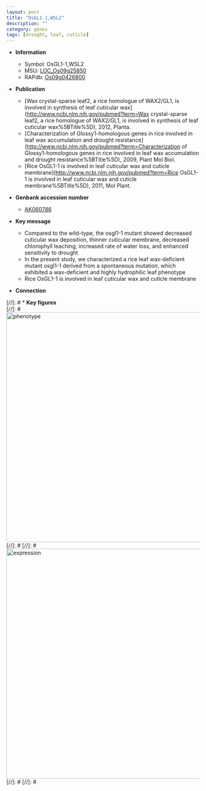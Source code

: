 ```yaml
---
layout: post
title: "OsGL1-1,WSL2"
description: ""
category: genes
tags: [drought, leaf, cuticle]
---
```


* **Information**  
    + Symbol: OsGL1-1,WSL2  
    + MSU: [LOC_Os09g25850](http://rice.plantbiology.msu.edu/cgi-bin/ORF_infopage.cgi?orf=LOC_Os09g25850)  
    + RAPdb: [Os09g0426800](http://rapdb.dna.affrc.go.jp/viewer/gbrowse_details/irgsp1?name=Os09g0426800)  

* **Publication**  
    + [Wax crystal-sparse leaf2, a rice homologue of WAX2/GL1, is involved in synthesis of leaf cuticular wax](http://www.ncbi.nlm.nih.gov/pubmed?term=Wax crystal-sparse leaf2, a rice homologue of WAX2/GL1, is involved in synthesis of leaf cuticular wax%5BTitle%5D), 2012, Planta.
    + [Characterization of Glossy1-homologous genes in rice involved in leaf wax accumulation and drought resistance](http://www.ncbi.nlm.nih.gov/pubmed?term=Characterization of Glossy1-homologous genes in rice involved in leaf wax accumulation and drought resistance%5BTitle%5D), 2009, Plant Mol Biol.
    + [Rice OsGL1-1 is involved in leaf cuticular wax and cuticle membrane](http://www.ncbi.nlm.nih.gov/pubmed?term=Rice OsGL1-1 is involved in leaf cuticular wax and cuticle membrane%5BTitle%5D), 2011, Mol Plant.

* **Genbank accession number**  
    + [AK060786](http://www.ncbi.nlm.nih.gov/nuccore/AK060786)

* **Key message**  
    + Compared to the wild-type, the osgl1-1 mutant showed decreased cuticular wax deposition, thinner cuticular membrane, decreased chlorophyll leaching, increased rate of water loss, and enhanced sensitivity to drought
    + In the present study, we characterized a rice leaf wax-deficient mutant osgl1-1 derived from a spontaneous mutation, which exhibited a wax-deficient and highly hydrophilic leaf phenotype
    + Rice OsGL1-1 is involved in leaf cuticular wax and cuticle membrane

* **Connection**  

[//]: # * **Key figures**  
[//]: # <img src="http://funRiceGenes.github.io/images/WSL2.pheno.png" alt="phenotype"  style="width: 600px;"/>
[//]: # 
[//]: # <img src="http://funRiceGenes.github.io/images/WSL2.exp.png" alt="expression"  style="width: 600px;"/>
[//]: # 
[//]: # 
